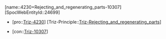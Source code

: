 ﻿---
type: TrizContradiction
aliases:
- 4230+Rejecting_and_regenerating_parts-10307
license: CC BY-SA 4.0
copyright: https://github.com/SpocWeb
IsDeleted: false
IsReadOnly: false
Confidential: public
tags: 
- Triz/Contradiction
---
[name::4230+Rejecting_and_regenerating_parts-10307]
[SpocWebEntityId::24699]
+ [pro::[Triz-4230](Triz-4230)]
[Triz-Principle::[Triz-Rejecting_and_regenerating_parts](tech/Triz/Principle/Triz-Rejecting_and_regenerating_parts.md)]
- [con::[Triz-10307](Triz-10307)]

